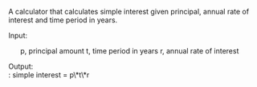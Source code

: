 A calculator that calculates simple interest given principal, annual rate of interest and time period in years.<br />

Input:<br />
<ul>
  p, principal amount
  t, time period in years
  r, annual rate of interest
</ul>
Output:<br />
: simple interest = p\*t\*r

